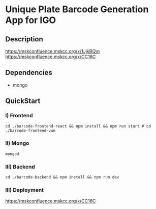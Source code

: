# Unique Plate Barcode Generation App for IGO


## Description
https://mskconfluence.mskcc.org/x/1JjkBQ\n
https://mskconfluence.mskcc.org/x/CC16C

## Dependencies
- mongo

## QuickStart
### I) Frontend 
```
cd ./barcode-frontend-react && npm install && npm run start # cd ./barcode-frontend-vue
```
### II) Mongo
```
mongod
```
### III) Backend
```
cd ./barcode-backend && npm install && npm run dev
```
### III) Deployment
https://mskconfluence.mskcc.org/x/CC16C
